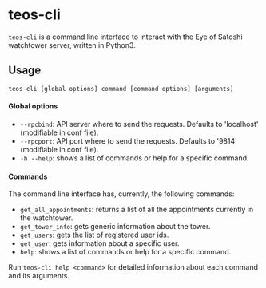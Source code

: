 # teos-cli

`teos-cli` is a command line interface to interact with the Eye of Satoshi watchtower server, written in Python3.

## Usage

	teos-cli [global options] command [command options] [arguments]
	
#### Global options

- `--rpcbind`:	API server where to send the requests. Defaults to 'localhost' (modifiable in conf file).
- `--rpcport`:	API port where to send the requests. Defaults to '9814' (modifiable in conf file).
- `-h --help`:	shows a list of commands or help for a specific command.

#### Commands

The command line interface has, currently, the following commands:

- `get_all_appointments`: returns a list of all the appointments currently in the watchtower.
- `get_tower_info`: gets generic information about the tower.
- `get_users`: gets the list of registered user ids.
- `get_user`: gets information about a specific user.
- `help`: shows a list of commands or help for a specific command.

Run `teos-cli help <command>` for detailed information about each command and its arguments.
